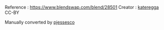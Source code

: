 Reference : https://www.blendswap.com/blend/28501
Creator : [kateregga](https://www.blendswap.com/profile/953550)
CC-BY

Manually converted by [pjessesco](https://github.com/pjessesco)